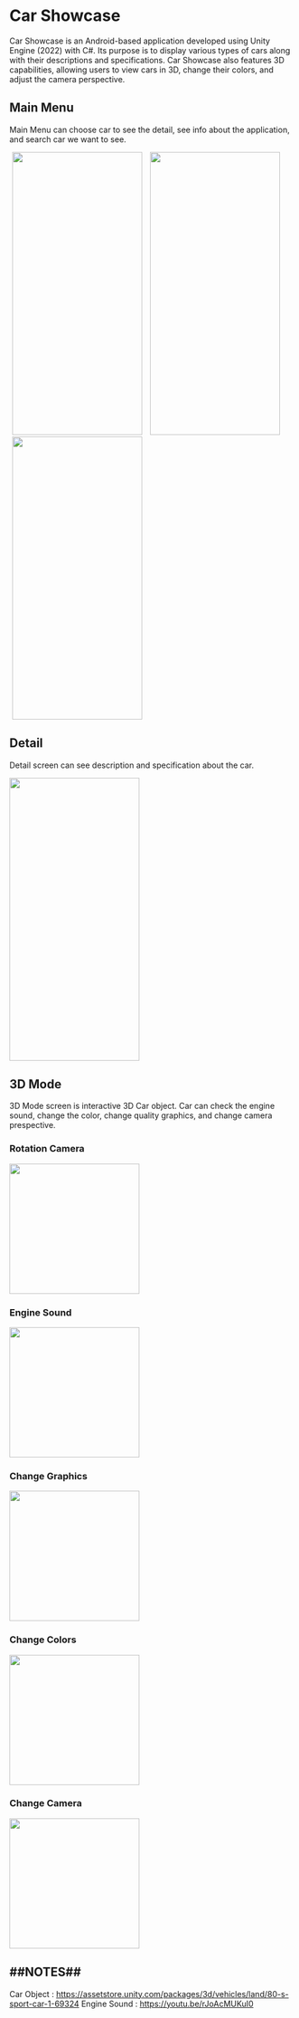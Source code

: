 # Car Showcase
Car Showcase is an Android-based application developed using Unity Engine (2022) with C#. Its purpose is to display various types of cars along with their descriptions and specifications. Car Showcase also features 3D capabilities, allowing users to view cars in 3D, change their colors, and adjust the camera perspective.

## Main Menu
Main Menu can choose car to see the detail, see info about the application, and search car we want to see.

<img src="https://github.com/user-attachments/assets/d8c3f9ec-778b-4839-b932-78ef66db9c1b" width="230" height="500" hspace="5"/>
<img src="https://github.com/user-attachments/assets/bbe285f5-e039-442c-8490-2384c97f25a0" width="230" height="500" hspace="5"/>
<img src="https://github.com/user-attachments/assets/61f12276-21fc-4244-91c1-efc9a38942da" width="230" height="500" hspace="5"/>

## Detail
Detail screen can see description and specification about the car.

<img src="https://github.com/user-attachments/assets/b04d43fd-feaa-4ce8-9cfe-eae2daea1be4" width="230" height="500" />

## 3D Mode
3D Mode screen is interactive 3D Car object. Car can check the engine sound, change the color, change quality graphics, and change camera prespective.

### Rotation Camera
<img src="https://github.com/user-attachments/assets/c1cbecd8-9d9d-4db9-8065-edbcbcb3a66d" width="230" />

### Engine Sound
<img src="https://github.com/user-attachments/assets/ad2655af-ce33-473a-bdc5-da69820c1286" width="230" />

### Change Graphics
<img src="https://github.com/user-attachments/assets/3e42dc98-f5f1-4531-ad1c-52be9db87c27" width="230" />

### Change Colors
<img src="https://github.com/user-attachments/assets/1e492f62-9ac7-433e-b134-cf4065c44bd8" width="230" />

### Change Camera
<img src="https://github.com/user-attachments/assets/8a5eae8d-98df-4ac9-be44-8daafc580a4c" width="230" />

## ##NOTES##
Car Object : https://assetstore.unity.com/packages/3d/vehicles/land/80-s-sport-car-1-69324
Engine Sound : https://youtu.be/rJoAcMUKuI0
